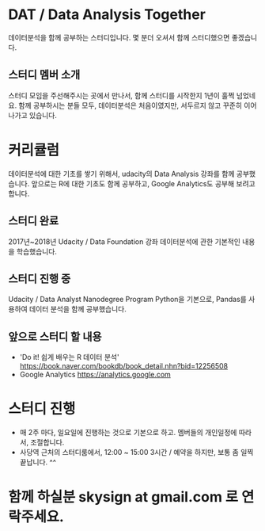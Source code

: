 # DAT / Data Analysis Together
데이터분석을 함께 공부하는 스터디입니다.
몇 분더 오셔서 함께 스터디했으면 좋겠습니다.

## 스터디 멤버 소개
스터디 모임을 주선해주시는 곳에서 만나서, 함께 스터디를 시작한지 1년이 훌쩍 넘었네요.
함께 공부하시는 분들 모두, 데이터분석은 처음이였지만, 서두르지 않고 꾸준히 이어나가고 있습니다.

# 커리큘럼
데이터분석에 대한 기초를 쌓기 위해서, udacity의 Data Analysis 강좌를 함께 공부했습니다.
앞으로는 R에 대한 기초도 함께 공부하고, Google Analytics도 공부해 보려고 합니다.

## 스터디 완료
2017년~2018년
Udacity / Data Foundation 강좌
데이터분석에 관한 기본적인 내용을 학습했습니다.

## 스터디 진행 중
Udacity / Data Analyst Nanodegree Program
Python을 기본으로, Pandas를 사용하여 데이터 분석을 함께 공부했습니다.

## 앞으로 스터디 할 내용
- 'Do it! 쉽게 배우는 R 데이터 분석' https://book.naver.com/bookdb/book_detail.nhn?bid=12256508
- Google Analytics https://analytics.google.com

# 스터디 진행
- 매 2주 마다, 일요일에 진행하는 것으로 기본으로 하고. 멤버들의 개인일정에 따라서, 조절합니다.
- 사당역 근처의 스터디룸에서, 12:00 ~ 15:00 3시간 / 예약을 하지만, 보통 좀 일찍끝납니다. ^^

# 함께 하실분 skysign at gmail.com 로 연락주세요.
